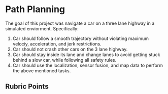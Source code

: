 # Path Planning #
The goal of this project was navigate a car on a three lane highway in a simulated enviorment. Specifically:

1. Car should follow a smooth trajectory without violating maximum velociy, acceleration, and jerk restrictions.
2. Car should not crash other cars on the 3 lane highway.
3. Car should stay inside its lane and change lanes to avoid getting stuck behind a slow car, while following all safety rules.
4. Car should use the localization, sensor fusion, and map data to perform the above mentioned tasks.

## Rubric Points ##



